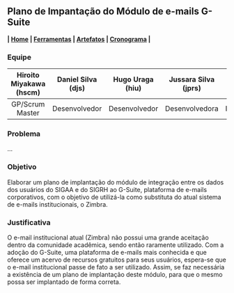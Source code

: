 ## Plano de Impantação do Módulo de e-mails G-Suite

**| [Home](https://github.com/jussararodrigues/testes-4-periodo/tree/master/plano-implantacao-gsuite) | 
[Ferramentas](https://github.com/jussararodrigues/testes-4-periodo/blob/master/plano-implantacao-gsuite/pages/Ferramentas.md) | 
[Artefatos](https://github.com/jussararodrigues/testes-4-periodo/blob/master/plano-implantacao-gsuite/pages/Artefatos.md) | 
[Cronograma](https://github.com/jussararodrigues/testes-4-periodo/blob/master/plano-implantacao-gsuite/pages/Cronograma.md) |**

### Equipe
|Hiroito Miyakawa (hscm)| Daniel Silva (djs) | Hugo Uraga (hiu) | Jussara Silva (jprs) | Myllena Almeida (mrma2) | Myllena Alves (mal4) |
|:-------:|:-------:|:-------:|:-------:|:-------:|:-------:|
| GP/Scrum Master | Desenvolvedor| Desenvolvedor | Desenvolvedora | Desenvolvedora | Desenvolvedora |

### Problema
...

### Objetivo
Elaborar um plano de implantação do módulo de integração entre os dados dos usuários do SIGAA e do SIGRH ao G-Suite, plataforma de e-mails corporativos, com o objetivo de utilizá-la como substituta do atual sistema de e-mails institucionais, o Zimbra.

### Justificativa
O e-mail institucional atual (Zimbra) não possui uma grande aceitação dentro da comunidade acadêmica, sendo então raramente utilizado. Com a adoção do G-Suite, uma plataforma de e-mails mais conhecida e que oferece um acervo de recursos gratuitos para seus usuários, espera-se que o e-mail institucional passe de fato a ser utilizado. Assim, se faz necessária a existência de um plano de implantação deste módulo, para que o mesmo possa ser implantado de forma correta.
